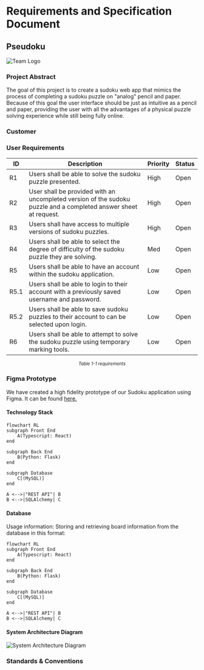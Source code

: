 # Requirements and Specification Document

## Pseudoku
![Team Logo](https://git.doit.wisc.edu/cdis/cs/courses/cs506/sp2024/team/mondaywednesdaylecture/T_24/cs506-team24/-/raw/main/docs/CS506_Team_Logo.png)

### Project Abstract

<!--A one paragraph summary of what the software will do.-->

The goal of this project is to create a sudoku web app that mimics the process of completing a sudoku puzzle on
"analog" pencil and paper. Because of this goal the user interface should be just as intuitive as a pencil and paper, providing the user with all the advantages of a physical puzzle solving experience while still being fully online. 

### Customer

<!--A brief description of the customer for this software, both in general (the population who might eventually use such a system) and specifically for this document (the customer(s) who informed this document). Every project will have a customer from the CS506 instructional staff. Requirements should not be derived simply from discussion among team members. Ideally your customer should not only talk to you about requirements but also be excited later in the semester to use the system.-->

### User Requirements

<!--This section lists the behavior that the users see. This information needs to be presented in a logical, organized fashion. It is most helpful if this section is organized in outline form: a bullet list of major topics (e.g., one for each kind of user, or each major piece of system functionality) each with some number of subtopics.-->

| ID   | Description                                                  | Priority | Status |
| ---- | ------------------------------------------------------------ | -------- | ------ |
| R1  | Users shall be able to solve the sudoku puzzle presented. | High      | Open   |
| R2  | User shall be provided with an uncompleted version of the sudoku puzzle and a completed answer sheet at request.| High     | Open   |
| R3  | Users shall have access to multiple versions of sudoku puzzles. | High     | Open   |
| R4  | Users shall be able to select the degree of difficulty of the sudoku puzzle they are solving. | Med      | Open   |
| R5  | Users shall be able to have an account within the sudoku application.  | Low     | Open   |
| R5.1  | Users shall be able to login to their account with a previously saved username and password.  | Low     | Open   |
| R5.2  | Users shall be able to save sudoku puzzles to their account to can be selected upon login.  |Low| Open|
| R6  | Users shall be able to attempt to solve the sudoku puzzle using temporary marking tools.  | Low     | Open   |

<div align="center"><small><i>Table 1-1 requirements</i></small></div>


### Figma Prototype
We have created a high fidelity prototype of our Sudoku application using Figma. It can be found [here.](https://www.figma.com/file/gDVxq0N7kbBzlIZ1ySW40q/issue_21?type=design&node-id=0%3A1&mode=design&t=3KzTdZH16Ck1aMVe-1)


#### Technology Stack


```mermaid
flowchart RL
subgraph Front End
	A(Typescript: React)
end
	
subgraph Back End
	B(Python: Flask)
end
	
subgraph Database
	C[(MySQL)]
end

A <-->|"REST API"| B
B <-->|SQLAlchemy| C
```


#### Database
Usage information:
Storing and retrieving board information from the database in this format:
```mermaid
flowchart RL
subgraph Front End
	A(Typescript: React)
end
	
subgraph Back End
	B(Python: Flask)
end
	
subgraph Database
	C[(MySQL)]
end

A <-->|"REST API"| B
B <-->|SQLAlchemy| C
```
<!-- ```mermaid
[
    boardId,
    num00,
    num01,
    num02,
    ....
]
``` -->


#### System Architecture Diagram
![System Architecture Diagram](https://git.doit.wisc.edu/cdis/cs/courses/cs506/sp2024/team/mondaywednesdaylecture/T_24/cs506-team24/-/raw/main/docs/System_Architecture_Diagram.png)


### Standards & Conventions


<!--Here you can document your coding standards and conventions. This includes decisions about naming, style guides, etc.-->

